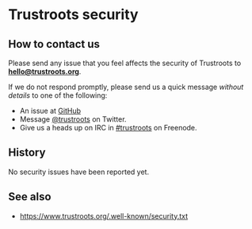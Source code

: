
# Trustroots security

## How to contact us

Please send any issue that you feel affects the
security of Trustroots to **hello@trustroots.org**.

If we do not respond promptly, please send us a quick
message *without details* to one of the following:

* An issue at [GitHub](https://github.com/Trustroots/trustroots/issues)
* Message [@trustroots](https://twitter.com/trustroots) on Twitter.
* Give us a heads up on IRC in [#trustroots](https://webchat.freenode.net/?channels=trustroots) on Freenode.

## History

No security issues have been reported yet.


## See also

* https://www.trustroots.org/.well-known/security.txt
